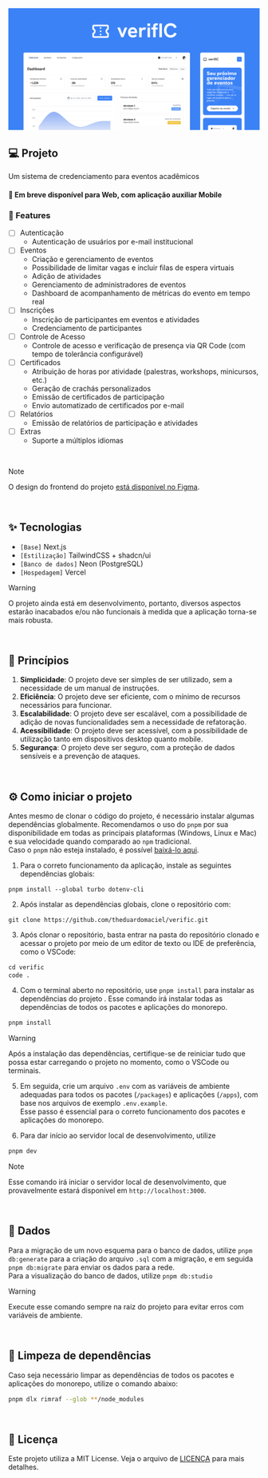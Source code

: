 <picture>
  <source media="(prefers-color-scheme: dark)" srcset="/.github/cover.png">
  <source media="(prefers-color-scheme: light)" srcset="/.github/cover_light.png">
    <img alt="verifIC" src="/.github/cover_light.png">
</picture>

<br />

## 💻 Projeto

Um sistema de credenciamento para eventos acadêmicos

#### 🧭 Em breve disponível para Web, com aplicação auxiliar Mobile

### 🚧 Features

- [ ] Autenticação
  - Autenticação de usuários por e-mail institucional
- [ ] Eventos
  - Criação e gerenciamento de eventos
  - Possibilidade de limitar vagas e incluir filas de espera virtuais
  - Adição de atividades
  - Gerenciamento de administradores de eventos
  - Dashboard de acompanhamento de métricas do evento em tempo real
- [ ] Inscrições
  - Inscrição de participantes em eventos e atividades
  - Credenciamento de participantes
- [ ] Controle de Acesso
  - Controle de acesso e verificação de presença via QR Code (com tempo de tolerância configurável)
- [ ] Certificados
  - Atribuição de horas por atividade (palestras, workshops, minicursos, etc.)
  - Geração de crachás personalizados
  - Emissão de certificados de participação
  - Envio automatizado de certificados por e-mail
- [ ] Relatórios
  - Emissão de relatórios de participação e atividades
- [ ] Extras
  - Suporte a múltiplos idiomas

<br />

> [!NOTE]
> O design do frontend do projeto [está disponível no Figma](https://www.figma.com/design/I55WPfDNhSViBbha5eQEq4/verifIC?node-id=1-180&t=9EoIBQM7QSojG76w-1).

<br />

## ✨ Tecnologias

- `[Base]` Next.js
- `[Estilização]` TailwindCSS + shadcn/ui
- `[Banco de dados]` Neon (PostgreSQL)
- `[Hospedagem]` Vercel

> [!WARNING]
> O projeto ainda está em desenvolvimento, portanto, diversos aspectos estarão inacabados e/ou não funcionais à medida que a aplicação torna-se mais robusta.

<br />

## 🧠 Princípios

1.  **Simplicidade**: O projeto deve ser simples de ser utilizado, sem a necessidade de um manual de instruções.
2.  **Eficiência**: O projeto deve ser eficiente, com o mínimo de recursos necessários para funcionar.
3.  **Escalabilidade**: O projeto deve ser escalável, com a possibilidade de adição de novas funcionalidades sem a necessidade de refatoração.
4.  **Acessibilidade**: O projeto deve ser acessível, com a possibilidade de utilização tanto em dispositivos desktop quanto mobile.
5.  **Segurança**: O projeto deve ser seguro, com a proteção de dados sensíveis e a prevenção de ataques.

<br />

## ⚙️ Como iniciar o projeto

Antes mesmo de clonar o código do projeto, é necessário instalar algumas dependências globalmente. Recomendamos o uso do `pnpm` por sua disponibilidade em todas as principais plataformas (Windows, Linux e Mac) e sua velocidade quando comparado ao `npm` tradicional.  
Caso o `pnpm` não esteja instalado, é possível [baixá-lo aqui](https://pnpm.io/installation).

1. Para o correto funcionamento da aplicação, instale as seguintes dependências globais:

```
pnpm install --global turbo dotenv-cli
```

2. Após instalar as dependências globais, clone o repositório com:
```
git clone https://github.com/theduardomaciel/verific.git
```

3. Após clonar o repositório, basta entrar na pasta do repositório clonado e acessar o projeto por meio de um editor de texto ou IDE de preferência, como o VSCode:

```
cd verific
code .
```

4. Com o terminal aberto no repositório, use `pnpm install` para instalar as dependências do projeto
. Esse comando irá instalar todas as dependências de todos os pacotes e aplicações do monorepo.

```bash
pnpm install
```

> [!WARNING]
> Após a instalação das dependências, certifique-se de reiniciar tudo que possa estar carregando o projeto no momento, como o VSCode ou terminais.

5. Em seguida, crie um arquivo `.env` com as variáveis de ambiente adequadas para todos os pacotes (`/packages`) e aplicações (`/apps`), com base nos arquivos de exemplo `.env.example`.  
   Esse passo é essencial para o correto funcionamento dos pacotes e aplicações do monorepo.

6. Para dar início ao servidor local de desenvolvimento, utilize
```bash
pnpm dev
```

> [!NOTE]
> Esse comando irá iniciar o servidor local de desenvolvimento, que provavelmente estará disponível em `http://localhost:3000`.

<br />

## 🎲 Dados

Para a migração de um novo esquema para o banco de dados, utilize `pnpm db:generate` para a criação do arquivo `.sql` com a migração, e em seguida `pnpm db:migrate` para enviar os dados para a rede.  
Para a visualização do banco de dados, utilize `pnpm db:studio`

> [!WARNING]
> Execute esse comando sempre na raiz do projeto para evitar erros com variáveis de ambiente.

<br />

## 🧹 Limpeza de dependências

Caso seja necessário limpar as dependências de todos os pacotes e aplicações do monorepo, utilize o comando abaixo:

```bash
pnpm dlx rimraf --glob **/node_modules
```

<br />

## 📝 Licença

Este projeto utiliza a MIT License. Veja o arquivo de [LICENÇA](LICENSE) para mais detalhes.
